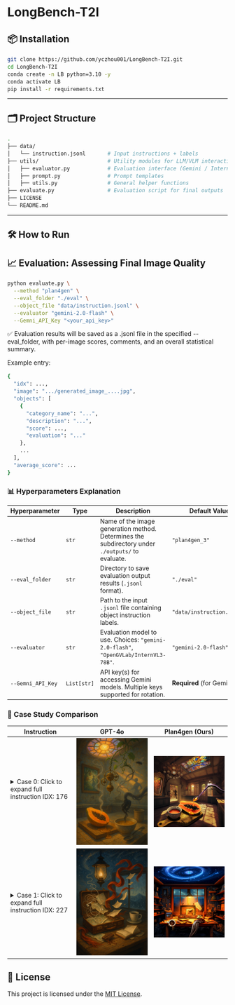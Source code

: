 # LongBench-T2I

## 📦 Installation

```bash
git clone https://github.com/yczhou001/LongBench-T2I.git
cd LongBench-T2I
conda create -n LB python=3.10 -y
conda activate LB
pip install -r requirements.txt
```

---

## 🗂️ Project Structure

```bash
.
├── data/
│   └── instruction.jsonl       # Input instructions + labels
├── utils/                      # Utility modules for LLM/VLM interaction and evaluation
│   ├── evaluator.py            # Evaluation interface (Gemini / InternVL)
│   ├── prompt.py               # Prompt templates
│   ├── utils.py                # General helper functions
├── evaluate.py                 # Evaluation script for final outputs
├── LICENSE
└── README.md
```

---
## 🛠️ How to Run
## 📈 Evaluation: Assessing Final Image Quality
```bash
python evaluate.py \
  --method "plan4gen" \
  --eval_folder "./eval" \
  --object_file "data/instruction.jsonl" \
  --evaluator "gemini-2.0-flash" \
  --Gemni_API_Key "<your_api_key>"
```

✅ Evaluation results will be saved as a .jsonl file in the specified --eval_folder, with per-image scores, comments, and an overall statistical summary.

Example entry:
```bash
{
  "idx": ...,
  "image": ".../generated_image_....jpg",
  "objects": [
    {
      "category_name": "...",
      "description": "...",
      "score": ...,
      "evaluation": "..."
    },
    ...
  ],
  "average_score": ...
}
```

### 📊 Hyperparameters Explanation

| Hyperparameter      | Type         | Description                                                                                           | Default Value                        |
|---------------------|--------------|--------------------------------------------------------------------------------------------------------|--------------------------------------|
| `--method`          | `str`        | Name of the image generation method. Determines the subdirectory under `./outputs/` to evaluate.      | `"plan4gen_3"`                       |
| `--eval_folder`     | `str`        | Directory to save evaluation output results (`.jsonl` format).                                         | `"./eval"`                           |
| `--object_file`     | `str`        | Path to the input `.jsonl` file containing object instruction labels.                                  | `"data/instruction.jsonl"`           |
| `--evaluator`       | `str`        | Evaluation model to use. Choices: `"gemini-2.0-flash"`, `"OpenGVLab/InternVL3-78B"`.                   | `"gemini-2.0-flash"`                 |
| `--Gemni_API_Key`   | `List[str]`  | API key(s) for accessing Gemini models. Multiple keys supported for rotation.                          | **Required** (for Gemini)            |


### 🎯 Case Study Comparison
<table>
  <thead>
    <tr>
      <th style="width: 30%;"><b>Instruction</b></th>
      <th style="width: 35%;"><b>GPT-4o</b></th>
      <th style="width: 35%;"><b>Plan4gen (Ours)</b></th>
    </tr>
  </thead>
  <tbody>
    <tr>
      <td>
        <details>
          <summary>Case 0: Click to expand full instruction IDX: 176</summary>
            <p>
                "The sun hung low behind a stained-glass skylight, casting kaleidoscopic shadows across a kitchen that felt both ancient and impossible. A ripe papaya, its flesh the color of melted amber, lay cut open on a worn wooden cutting board, glistening as if drenched in a slow rain of golden honey. From its core, a single tendril of vapor curled into the air, rising not in heat but in defiance of gravity, drifting sideways into the space where the ceiling should have been. There, it met a hanging chandelier of suspended clockwork orbs, each rotating in counter-orbit to one another, their gears clicking in harmony with the drip of papaya juice into a ceramic bowl that seemed both solid and semi-transparent. Inside the bowl, liquid shimmered and thickened as it was scooped by a silver spoon, which had not been touched by a hand but by a shadowy tendril extending from a nearby wall, its form flickering like a mirage caught in a heatwave. The fly above hovered in place, its wings moving impossibly fast, casting a tiny shadow that danced across the wall and transformed, in turn, into the silhouette of a woman mid-stance in a slow, graceful pirouette. Behind her, a mirror hung askew, reflecting not the kitchen but a jungle of overripe fruit trees, each bearing fruit that pulsed and changed—mangoes into eyes, pineapples into tiny doors. A vine wrapped from the mirror to the clockwork chandelier, anchoring it with tendrils that fed on time itself, their leaves unfurling in perfect synchronization with the heartbeat of the spoon as it dipped into the papaya’s pool of nectar. A ceramic cup, empty yet full, sat nearby, its surface etched with the same pattern as the wooden cutting board, the two objects linked by an invisible thread that pulsed with a faint violet glow. A small breeze moved through the room—not from any window or fan, but from the very air as it remembered itself shifting in the absence of time. The wooden board creaked slightly, reacting to the subtle tremors caused by the spoon’s shadowy grip, while the clockwork orbs began to hum in a chord that seemed to stretch both into the future and the past. Somewhere in the periphery, a door creaked open by itself, revealing a corridor that led into a garden of fruit and gears and liquid light, each element alive with purpose and impossible symmetry. In this space, the papaya was not just fruit but a nexus, its juice a conduit for memory, its flesh a map to forgotten worlds. The kitchen, though grounded in familiar objects, was now a threshold—where logic unraveled and reality bent into the beautiful, the bewildering, and the boundless."        </details>
            </p>        
        </details>
      </td>
      <td><img src="./assets/case/GPT-4o/case-0.png" width="100%"></td>
      <td><img src="./assets/case/Ours/case-0.png" width="100%"></td>
    </tr>
    <tr>
      <td>
        <details>
          <summary>Case 1: Click to expand full instruction IDX: 227</summary>
            <p>
                "In the flickering amber glow of a gas lamp that hovers midair just above the cluttered wooden kitchen table, a weathered leather suitcase remains open, its brass latches frozen in the act of being unlatched, as if time had hesitated in the moment before a journey. Inside, a tangled ball of earbuds is slowly unraveling itself, each wire twisting through a constellation of folded maps, some of which are shifting subtly as if the geography they depict is alive and restless. A half-eaten chocolate bar lies nestled among these relics of travel, its melting sides dripping not into the grain of the wood but upward, as if gravity has momentarily lost interest in this particular corner of the room. A red scarf—threaded with the faint shimmer of liquid silver—emerges from beneath a stack of notebooks, one of which is open and turning its own pages, each sheet writing new lines as it flips, ink blooming like spilled stars from an unseen pen. The coffee cup, left to cool in the corner of the table, has left a circular ring of moisture, not just on the wood but on the glass of the window, where it distorts the blurred silhouette of distant mountains. Outside, the rain does not fall but floats in suspended motion, the droplets reflecting the scene within like ghostly mirrors. The lamp casts long, wavering shadows that stretch toward the ceiling, which is not a ceiling at all but a swirling expanse of sky, where constellations blink in and out in rhythm with the turning pages. The scarf, now caught in a slow spiral of air that rises from the melting chocolate, begins to lift from the table, carrying with it a loose notebook page that floats into the lamp’s glow and is briefly consumed by its flickering flame before reappearing crumpled in the center of the suitcase. The coffee, left to sit in silence, begins to ripple without disturbance, forming patterns that mirror the tangled earbuds below it. The maps continue to shift, their borders dissolving and reforming as though they are deciding the shape of the world in real time, and with each new configuration, the mountains outside subtly change their position and hue. A faint ticking begins in the space between the scarf and the window, like the heartbeat of the room itself, and with each beat, the suitcase seems to pulse as if it is breathing, the leather contracting and expanding in a rhythm that echoes the slow, hypnotic drip of the chocolate."
            </p>        
        </details>
      </td>
      <td><img src="./assets/case/GPT-4o/case-1.png" width="100%"></td>
      <td><img src="./assets/case/Ours/case-1.png" width="100%"></td>
    </tr>
  </tbody>
</table>

## 📄 License

This project is licensed under the [MIT License](https://opensource.org/licenses/MIT).
